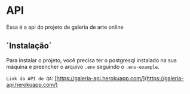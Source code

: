 # API
Essa é a api do projeto de galeria de arte online

## ´Instalação´
Para instalar o projeto, você precisa ter o postgresql instalado na sua máquina
e preencher o arquivo `.env` seguindo o `.env-example`.

`Link da API de QA`: [https://galeria-api.herokuapp.com/](https://galeria-api.herokuapp.com/)
